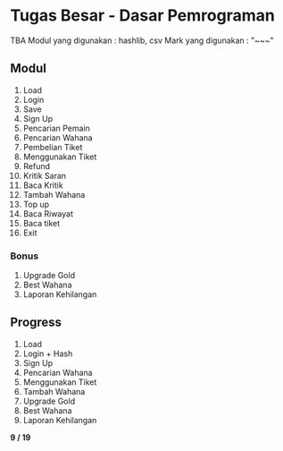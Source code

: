 # Tugas Besar - Dasar Pemrograman
TBA
Modul yang digunakan : hashlib, csv
Mark yang digunakan  : "\~\~\~"

## Modul
1. Load
2. Login
3. Save
4. Sign Up
5. Pencarian Pemain
6. Pencarian Wahana
7. Pembelian Tiket
8. Menggunakan Tiket
9. Refund
10. Kritik Saran
11. Baca Kritik
12. Tambah Wahana
13. Top up
14. Baca Riwayat
15. Baca tiket
16. Exit

### Bonus
1. Upgrade Gold
2. Best Wahana
3. Laporan Kehilangan

## Progress
1. Load
2. Login + Hash
3. Sign Up
4. Pencarian Wahana
5. Menggunakan Tiket
6. Tambah Wahana
7. Upgrade Gold
8. Best Wahana
9. Laporan Kehilangan

**9 / 19**

